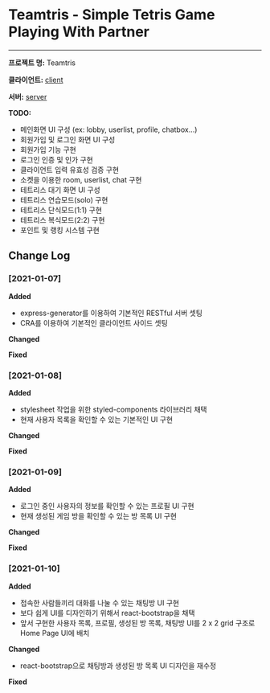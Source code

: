 # Teamtris - Simple Tetris Game Playing With Partner
---

**프로젝트 명:** Teamtris

**클라이언트:** [client](client)

**서버:** [server](server)

**TODO:**
* 메인화면 UI 구성 (ex: lobby, userlist, profile, chatbox...)
* 회원가입 및 로그인 화면 UI 구성
* 회원가입 기능 구현
* 로그인 인증 및 인가 구현
* 클라이언트 입력 유효성 검증 구현
* 소켓을 이용한 room, userlist, chat 구현
* 테트리스 대기 화면 UI 구성
* 테트리스 연습모드(solo) 구현
* 테트리스 단식모드(1:1) 구현
* 테트리스 복식모드(2:2) 구현
* 포인트 및 랭킹 시스템 구현

## Change Log
### [2021-01-07]
 
**Added**
* express-generator를 이용하여 기본적인 RESTful 서버 셋팅
* CRA를 이용하여 기본적인 클라이언트 사이드 셋팅
 
**Changed**
 
**Fixed**

### [2021-01-08]
 
**Added**
* stylesheet 작업을 위한 styled-components 라이브러리 채택
* 현재 사용자 목록을 확인할 수 있는 기본적인 UI 구현
 
**Changed**
 
**Fixed**

### [2021-01-09]
 
**Added**
* 로그인 중인 사용자의 정보를 확인할 수 있는 프로필 UI 구현
* 현재 생성된 게임 방을 확인할 수 있는 방 목록 UI 구현
 
**Changed**
 
**Fixed**

### [2021-01-10]
 
**Added**
* 접속한 사람들끼리 대화를 나눌 수 있는 채팅방 UI 구현
* 보다 쉽게 UI를 디자인하기 위해서 react-bootstrap을 채택
* 앞서 구현한 사용자 목록, 프로필, 생성된 방 목록, 채팅방 UI를 2 x 2 grid 구조로 Home Page UI에 배치
 
**Changed**
* react-bootstrap으로 채팅방과 생성된 방 목록 UI 디자인을 재수정
 
**Fixed**
